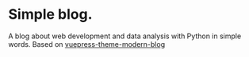 # Simple blog.

A blog about web development and data analysis with Python in simple words. 
Based on [vuepress-theme-modern-blog](https://github.com/z3by/vuepress-theme-modern-blog)
